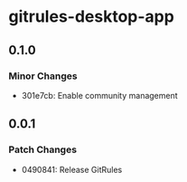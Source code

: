 # gitrules-desktop-app

## 0.1.0

### Minor Changes

- 301e7cb: Enable community management

## 0.0.1

### Patch Changes

- 0490841: Release GitRules
